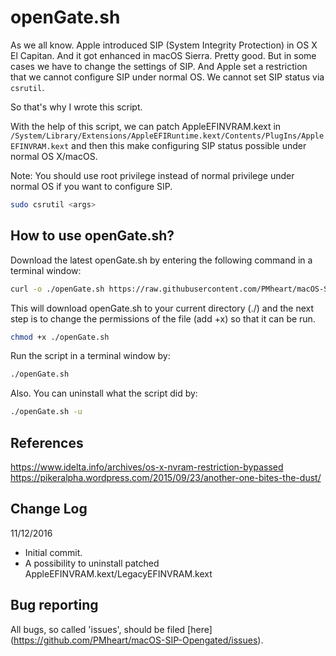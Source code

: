 openGate.sh
============

As we all know. Apple introduced SIP (System Integrity Protection) in OS X El Capitan. And it got enhanced in macOS Sierra. Pretty good. But in some cases we have to change the settings of SIP. And Apple set a restriction that we cannot configure SIP under normal OS. We cannot set SIP status via ```csrutil```.

So that's why I wrote this script.

With the help of this script, we can patch AppleEFINVRAM.kext in ```/System/Library/Extensions/AppleEFIRuntime.kext/Contents/PlugIns/AppleEFINVRAM.kext``` and then this make configuring SIP status possible under normal OS X/macOS.

Note: You should use root privilege instead of normal privilege under normal OS if you want to configure SIP.
``` sh
sudo csrutil <args>
```

How to use openGate.sh?
------------------------
Download the latest openGate.sh by entering the following command in a terminal window:

``` sh
curl -o ./openGate.sh https://raw.githubusercontent.com/PMheart/macOS-SIP-Opengated/master/openGate.sh
```

This will download openGate.sh to your current directory (./) and the next step is to change the permissions of the file (add +x) so that it can be run.

``` sh
chmod +x ./openGate.sh
```

Run the script in a terminal window by:

``` sh
./openGate.sh
```

Also. You can uninstall what the script did by:
``` sh
./openGate.sh -u
```

References
------------
https://www.idelta.info/archives/os-x-nvram-restriction-bypassed
https://pikeralpha.wordpress.com/2015/09/23/another-one-bites-the-dust/

Change Log
----------------
11/12/2016
- Initial commit.
- A possibility to uninstall patched AppleEFINVRAM.kext/LegacyEFINVRAM.kext


Bug reporting
---------------
All bugs, so called 'issues', should be filed [here] (https://github.com/PMheart/macOS-SIP-Opengated/issues).
